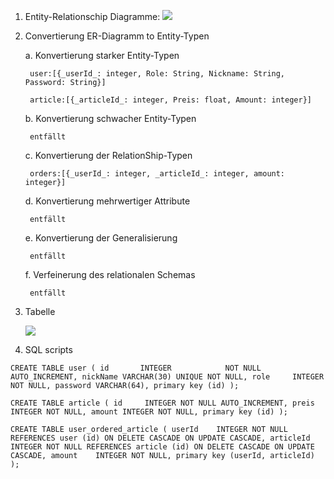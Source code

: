 1. Entity-Relationschip Diagramme:
    ![](C:\Studium\Interviews\ShoppingCard\ER_diagramm.JPG)
2. Convertierung ER-Diagramm to Entity-Typen

    a. Konvertierung starker Entity-Typen

        user:[{_userId_: integer, Role: String, Nickname: String, Password: String}]

        article:[{_articleId_: integer, Preis: float, Amount: integer}]

    b. Konvertierung schwacher Entity-Typen

        entfällt

    c. Konvertierung der RelationShip-Typen

        orders:[{_userId_: integer, _articleId_: integer, amount: integer}]

    d. Konvertierung mehrwertiger Attribute

        entfällt

    e. Konvertierung der Generalisierung

        entfällt

    f. Verfeinerung des relationalen Schemas

        entfällt

3. Tabelle

    ![](C:\Studium\Interviews\ShoppingCard\tables.jpg)

4. SQL scripts

`CREATE TABLE user
(
id       INTEGER            NOT NULL AUTO_INCREMENT,
nickName VARCHAR(30) UNIQUE NOT NULL,
role     INTEGER            NOT NULL,
password VARCHAR(64),
primary key (id)
);`


`CREATE TABLE article
(
id     INTEGER NOT NULL AUTO_INCREMENT,
preis  INTEGER NOT NULL,
amount INTEGER NOT NULL,
primary key (id)
);`


`CREATE TABLE user_ordered_article
(
userId    INTEGER NOT NULL REFERENCES user (id) ON DELETE CASCADE ON UPDATE CASCADE,
articleId INTEGER NOT NULL REFERENCES article (id) ON DELETE CASCADE ON UPDATE CASCADE,
amount    INTEGER NOT NULL,
primary key (userId, articleId)
);`


